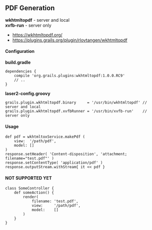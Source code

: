 
## PDF Generation

**wkhtmltopdf** - server and local  
**xvfb-run** - server only

- https://wkhtmltopdf.org/
- https://plugins.grails.org/plugin/rlovtangen/wkhtmltopdf

#### Configuration

**build.gradle**

    dependencies {
        compile 'org.grails.plugins:wkhtmltopdf:1.0.0.RC9'
        // ..
    }

**laser2-config.groovy**

    grails.plugin.wkhtmltopdf.binary     = '/usr/bin/wkhtmltopdf' // server and local
    grails.plugin.wkhtmltopdf.xvfbRunner = '/usr/bin/xvfb-run'    // server only

#### Usage

    def pdf = wkhtmltoxService.makePdf (
        view:  '/path/pdf',
        model: []
    )
    response.setHeader( 'Content-disposition', 'attachment; filename="test.pdf"' )
    response.setContentType( 'application/pdf' )
    response.outputStream.withStream{ it << pdf }

#### NOT SUPPORTED YET

    class SomeController {
        def someAction() {
            render( 
                filename: 'test.pdf',
                view:     '/path/pdf',
                model:    []
            )
        }
    }